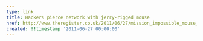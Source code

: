 ```yaml
---
type: link
title: Hackers pierce network with jerry-rigged mouse
href: http://www.theregister.co.uk/2011/06/27/mission_impossible_mouse_attack/
created: !!timestamp '2011-06-27 00:00:00'
---
```


